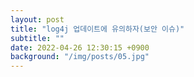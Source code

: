 ```yaml
---
layout: post
title: "log4j 업데이트에 유의하자(보안 이슈)"
subtitle: ""
date: 2022-04-26 12:30:15 +0900
background: "/img/posts/05.jpg"
---
```

